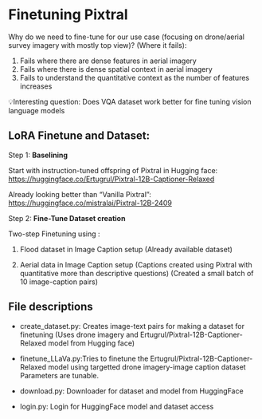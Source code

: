 # Finetuning Pixtral

Why do we need to fine-tune for our use case (focusing on drone/aerial survey imagery with mostly top view)? (Where it fails):

1. Fails where there are dense features in aerial imagery
2. Fails where there is dense spatial context in aerial imagery
3. Fails to understand the quantitative context as the number of features increases

💡Interesting question: Does VQA dataset work better for fine tuning vision language models

## LoRA Finetune and Dataset:

Step 1: **Baselining**

Start with instruction-tuned offspring of Pixtral in Hugging face: https://huggingface.co/Ertugrul/Pixtral-12B-Captioner-Relaxed

Already looking better than “Vanilla Pixtral”: https://huggingface.co/mistralai/Pixtral-12B-2409

Step 2: **Fine-Tune Dataset creation**

Two-step Finetuning using :

1. Flood dataset in Image Caption setup (Already available dataset)

2. Aerial data in Image Caption setup (Captions created using Pixtral with quantitative more than descriptive questions) (Created a small batch of 10 image-caption pairs)

## File descriptions

- create_dataset.py: Creates image-text pairs for making a dataset for finetuning (Uses drone imagery and Ertugrul/Pixtral-12B-Captioner-Relaxed model from Hugging face)

- finetune_LLaVa.py:Tries to finetune the Ertugrul/Pixtral-12B-Captioner-Relaxed model using targetted drone imagery-image caption dataset
  Parameters are tunable.

- download.py: Downloader for dataset and model from HuggingFace

- login.py: Login for HuggingFace model and dataset access
